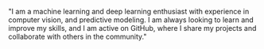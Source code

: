"I am a machine learning and deep learning enthusiast with experience in computer vision, and predictive modeling. I am always looking to learn and improve my skills, and I am active on GitHub, where I share my projects and collaborate with others in the community."

<!---
royal-dit/royal-dit is a ✨ special ✨ repository because its `README.md` (this file) appears on your GitHub profile.
You can click the Preview link to take a look at your changes.
--->
